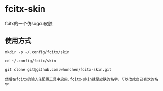 # fcitx-skin
fcitx的一个仿sogou皮肤

## 使用方式
    
    mkdir -p ~/.config/fcitx/skin

    cd ~/.config/fcitx/skin

    git clone git@github.com:whonchen/fcitx-skin.git

    然后在fcitx的输入法配置工具中启用,fcitx-skin就是皮肤的名字，可以改成自己喜欢的名字
